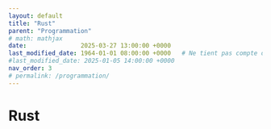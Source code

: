 ```yaml
---
layout: default
title: "Rust"
parent: "Programmation"
# math: mathjax
date:               2025-03-27 13:00:00 +0000
last_modified_date: 1964-01-01 08:00:00 +0000   # Ne tient pas compte de cette page dans les pages récemment mises à jour
#last_modified_date: 2025-01-05 14:00:00 +0000
nav_order: 3
# permalink: /programmation/
---
```


# Rust
